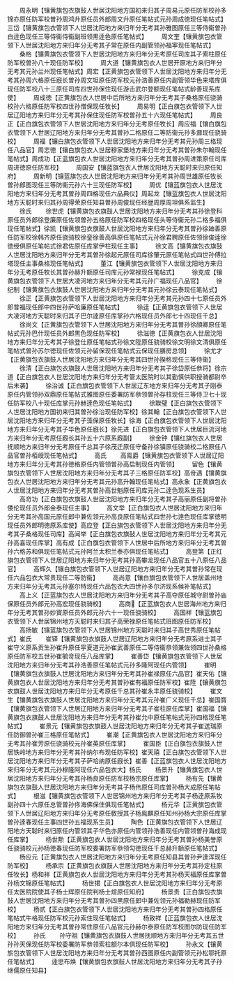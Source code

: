 <!-- { "loadSidebar": true } -->
　　周永明【镶黄旗包衣旗鼔人世居沈阳地方国初来归其子周易元原任防军校孙多锦亦原任防军校曽孙周鸿升原任员外郎周文升原任笔帖式元孙周成徳现任笔帖式】三岱【镶黄旗包衣管领下人世居沈阳地方来归年分无考其孙雅图原任三等侍衞曽孙白逹色现任三等侍衞侍衞副班领黒逹色原任笔帖式】
　　周文奎【镶黄旗包衣管领下人世居沈阳地方来归年分无考其子常在原任内副管领孙福寕现任笔帖式】
　　桑格【镶黄旗包衣管领下人世居沈阳地方来归年分无考原任司库其子索柱原任防军校曽孙八十现任防军校】
　　周大道【镶黄旗包衣人世居开原地方来归年分无考其元孙兰州现任笔帖式】周宏【正黄旗包衣管领下人世居沈阳地方来归年分无考其孙周六格原任廐长曽孙周文坦原任防军校元孙浩善原任内副管领华色来塔库俱现任防军校八十三原任司库四世孙保住现任游击武尔登额现任笔帖式龄善现系库使】
　　周成徳【正黄旗包衣人世居中后所地方来归年分无考其子桑格原任骁骑校孙六格原任防军校四世孙僧保现任牧长】
　　周易明【正白旗包衣管领下人世居辽阳地方来归年分无考其孙保住现任防军校曽孙五十六现任笔帖式】
　　周良正【正白旗包衣管领下人世居沈阳地方来归年分无考原任牧长】周应福【镶白旗包衣管领下人世居辽阳地方来归年分无考其曽孙二格原任二等防衞元孙多鼐现任骁骑校】
　　周福【镶白旗包衣管领下人世居沈阳地方来归年分无考其元孙周三格现任八品官】周志徳【镶白旗包衣人世居穆家堡地方来归年分无考其曽孙朱尔翰现任笔帖式】周成功【正蓝旗包衣人世居沈阳地方来归年分无考其曽孙周进策原任司库周进徳原任防军校】
　　周国安【镶蓝旗包衣人世居沈阳地方天聪时来归原任知府】
　　周新明【镶蓝旗包衣人世居沈阳地方来归年分无考其孙周世雄原任牧长曽孙郎图现任三等防衞元孙六十三现任防军校】
　　周优【镶蓝旗包衣人世居沈阳地方来归年分无考其曽孙周四格现任六品典仪】周起龙【镶蓝旗包衣人世居沈阳地方天聪时来归其孙周得荣原任知县曽孙周俊现任经歴周厚周坦俱系监生】
　　徐氏
　　徐世虎【镶黄旗包衣旗鼓人世居沈阳地方来归年分无考其孙徐登科原任员外郎徐登廉原任佐领曽孙五格原任防军校四格现任头等侍衞元孙二格多福俱现任笔帖式】徐凯【镶黄旗包衣旗鼓人世居沈阳地方来归年分无考其曽孙徐廸善原任防军校徐韩齐原任骁骑校徐銮徐善高俱原任笔帖式元孙徐君聘原任佐领徐俊逹徐徳绶俱原任笔帖式徐君佐原任库掌伊柱现任主事】
　　徐文高【镶黄旗包衣旗鼓人世居沈阳地方来归年分无考其曽孙徐起元原任司库徐肇元原任笔帖式四世孙傅拉塔现任主事桑格现任笔帖式】
　　董江【镶黄旗包衣管领下人世居沈阳地方来归年分无考原任牧长其曽孙赫升额原任司库元孙常禄现任笔帖式】
　　徐克成【镶黄旗包衣管领下人世居大凌河地方来归年分无考其元孙广福现任八品官】
　　徐纪制【镶黄旗包衣旗鼓人世居沈阳地方来归年分无考其元孙徐云泰现任笔帖式】
　　徐正【正黄旗包衣管领下人世居沈阳地方来归年分无考其元孙四十七原任员外郎普福现任郎中四世孙萨哈廉原任笔帖式】
　　徐逹【正黄旗包衣管领下人世居大凌河地方天聪时来归其子巴尔逹原任库掌孙六格现任员外郎七十四现任千总】
　　徐尚文【正黄旗包衣管领下人世居沈阳地方来归年分无考其曽孙徐顔卿原任笔帖式元孙巴什现任员外郎黒色现任防军校】
　　徐滋徳【正黄旗包衣人世居沈阳地方来归年分无考其子徐登仕原任笔帖式孙徐文陞原任骁骑校徐文明徐文清俱原任笔帖式曽孙苏尔徳现任佐领元孙留保现任笔帖式云保现任膳房总领】
　　徐尤才【正黄旗包衣旗鼓人世居沈阳地方来归年分无考其四世孙揆格现任三等侍衞】
　　徐清【正白旗包衣旗鼓人世居沈阳地方来归年分无考其子徐岱原任叅将】徐宗道【正白旗包衣人世居沈阳地方来归年分无考管太医院时以其勤慎供职授骑都尉卒后未袭】
　　徐治诚【正白旗包衣管领下人世居辽东地方来归年分无考其子刚泰原任内管领孙双鼎原任笔帖式雅图原任委署防军叅领曽孙存柱现任三等侍卫七十现任防军校八十现任库掌元孙赫逹色现任笔帖式】
　　徐聫璧【正白旗包衣管领下人世居沈阳地方国初来归其曽孙徐治现任防军校】徐其翰【正白旗包衣管领下人世居沈阳地方来归年分无考其子藻保原任牧长】徐海【正白旗包衣管领下人世居沈阳地方来归年分无考其子华色原任廐长】徐先进【正白旗包衣管领下人世居巨流河地方来归年分无考原任廐长其孙五十六原系廐副】
　　徐金钟【镶红旗包衣人世居抚顺地方来归年分无考原任千总其子徐茂迁原任守备孙徐镇原任骁骑校二格原任八品官曽孙栢绶现任笔帖式】
　　高氏
　　高鳯爵【镶黄旗包衣管领下人世居辽阳地方来归年分无考其孙徳格原任内管领曽孙高启制现任内管领】
　　留色【镶黄旗包衣管领下人世居沈阳地方来归年分无考其子三格原任防军校】高竒遇【镶黄旗包衣人世居沈阳地方来归年分无考其元孙高升翰现任笔帖式】高永象【正黄旗包衣人世居沈阳地方来归年分无考其曽孙高世魁原任司库元孙二逹色现系生员】
　　高竒功【正白旗包衣旗鼔人世居沈阳地方来归年分无考其子高丽原任副将曽孙倭伦现任员外郎金泰现任主事】
　　高文举【正白旗包衣人世居沈阳地方来归年分无考其孙高国元原任郎中兼佐领元孙高良原任笔帖式四世孙七逹色现任库掌徳明现任员外郎明徳原系库使】高应登【正白旗包衣管领下人世居沈阳地方来归年分无考其子桑格现任司库】高闻举【正白旗包衣旗鼔人世居沈阳地方来归年分无考其元孙高喜现任库掌】高有成【正白旗包衣管领下人世居中后所地方来归年分无考其曽孙六格苏和俱现任笔帖式元孙阿兰太积兰泰亦俱现任笔帖式】
　　高登第【正红旗包衣管领下人世居辽阳地方来归年分无考其孙高攀龙现任八品官五十八原任八品官】
　　高辉久【镶白旗包衣管领下人世居辽阳地方来归年分无考其曽孙常在现任六品包衣大常贵现任二等防衞】
　　高尚意【镶白旗包衣管领下人世居盖州地方来归年分无考其元孙塞尔特现任六品包衣大四世孙多尔济现系候补笔帖式】
　　高上义【正蓝旗包衣人世居沈阳地方来归年分无考其子高夺原任城守尉曽孙庙保原任员外郎元孙高宏现任骁骑校】
　　高商【正蓝旗包衣人世居海州地方来归年分无考其曽孙妙寳原任员外郎元孙六十一现任骁骑校】
　　高国祥【镶蓝旗包衣管领下人世居锦州地方天聪时来归其子高荣禄原任笔帖式班图原任防军校】
　　高扬敏【镶蓝旗包衣管领下人世居锦州地方天聪时来归其子高世秀原任笔帖式】崔氏
　　崔铎【镶黄旗包衣旗鼓人世居辽阳地方来归年分无考原系进士其子崔守义原系贡生孙崔升原任寜夏道元孙崔武善原任二等侍衞叅领兼佐领四世孙桑格原任防军校五世孙崔毓竒现任八品库掌】
　　崔善岱【镶黄旗包衣管领下人世居沈阳地方来归年分无考其孙浩善原任笔帖式元孙多隆阿现任内管领】
　　崔明【镶黄旗包衣旗鼓人世居沈阳地方来归年分无考其孙崔禄原任六品官】崔天佑【镶黄旗包衣人世居沈阳地方来归年分无考其曽孙崔有福原任防军校】崔陞【镶黄旗包衣旗鼓人世居沈阳地方来归年分无考原任千总其孙崔永丰原任骁骑校】
　　崔文生【镶黄旗包衣旗鼓人世居沈阳地方来归年分无考其元孙崔广义现任千总】崔国寳【镶黄旗包衣管领下人世居辽阳地方来归年分无考其子崔柱原任库掌】崔国福【镶黄旗包衣旗鼓人世居沈阳地方来归年分无考其孙崔允中原任笔帖式元孙四格现任笔帖式】
　　崔景元【镶黄旗包衣旗鼓人世居沈阳地方来归年分无考其子崔送瑞原任防御曽孙崔三格原任笔帖式】
　　崔潮【正黄旗包衣人世居沈阳地方来归年分无考其孙崔芳原任骁骑校元孙崔英原任库掌】
　　崔国臣【正白旗包衣旗鼓人世居铁岭地方来归年分无考其孙纳尔布现任防军校】崔天禧【正白旗包衣管领下人世居沈阳地方来归年分无考其子萨哈纳原任廐长】崔善【正蓝旗包衣人世居沈阳地方来归年分无考其元孙穆隆阿现任六品包衣大】杨氏
　　杨景升【镶黄旗包衣人世居沈阳地方来归年分无考其孙杨良原任防军校杨宗原任库掌】
　　杨有先【镶黄旗包衣旗鼓人世居沈阳地方来归年分无考其子杨伟原任司库曽孙杨大成原任笔帖式】
　　根滋【镶黄旗包衣管领下人世居锦州地方来归年分无考其子杨逹原系牧副孙四十六原任总管曽孙佟海佛保住俱现任笔帖式】
　　杨元华【正黄旗包衣管领下人世居辽阳地方来归年分无考原任敎授其子杨鳯麒原任知州孙杨大宗原任库掌曽孙逹春现任主事四世孙五福现系生员】
　　陶色【正黄旗包衣管领下人世居辽阳地方天聪时来归原任内管领其子华色亦原任内管领孙浩善现任内管领曽孙海成现任库掌】
　　杨世勲【正黄旗包衣人世居沈阳地方来归年分无考其曽孙杨美誉原任骁骑校元孙杨徳春现任防军校委署防军叅领勾徳现任千总赫升额原任笔帖式】
　　杨应元【正黄旗包衣人世居沈阳地方来归年分无考原任知县其曽孙尹逹浑现任防军校】
　　杨承宗【正黄旗包衣旗鼓人世居沈阳地方来归年分无考其孙定柱原任牧长】杨和祥【正黄旗包衣人世居沈阳地方来归年分无考其孙杨天福原任库掌曽孙杨文锦原任笔帖式】
　　杨世捃【正白旗包衣人世居沈阳地方来归年分无考原任太医院院使其子杨士辉原任院判杨士煊原任知府】
　　杨景贵【正白旗包衣旗鼔人世居沈阳地方来归年分无考其曽孙四黒原任郎中兼佐领元孙福勒赫现任防军校】
　　杨贰【正白旗包衣管领下人世居沈阳地方来归年分无考其曽孙四格原任笔帖式牛格现任防军校元孙索住现任笔帖式】
　　杨致祥【正蓝旗包衣人世居沈阳地方来归年分无考其曽孙常住原任八品官元孙赫尔泰原任防军校图尔防现任防军校】
　　孙氏
　　孙守祖【镶黄旗包衣旗鼓人世居抚顺地方来归年分无考其五世孙孙天保现任防军校委署防军叅领索柱额尔本俱现任防军校】
　　孙永文【镶黄旂包衣管领下人世居沈阳地方来归年分无考其曽孙西图原任内副管领元孙松鄂托原任笔帖式】
　　逹思布焕【镶黄旗包衣旗鼔人世居沈阳地方来归年分无考其子孙继儒原任知县】
